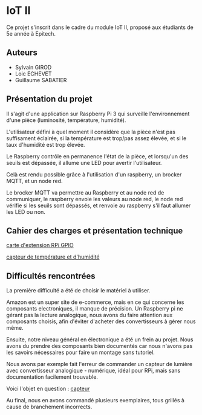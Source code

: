 # IoT II

Ce projet s'inscrit dans le cadre du module IoT II, proposé aux étudiants de 5e année à Epitech.

## Auteurs

* Sylvain GIROD
* Loic ECHEVET
* Guillaume SABATIER

## Présentation du projet

Il s'agit d'une application sur Raspberry Pi 3 qui surveille l'environnement d'une pièce (luminosité, température, humidité).

L'utilisateur défini à quel moment il considère que la pièce n'est pas suffisament éclairée, si la température est trop/pas assez élevée, et si le taux d'humidité est trop élevée.

Le Raspberry contrôle en permanence l'état de la pièce, et lorsqu'un des seuils est dépassée, il allume une LED pour avertir l'utilisateur.

Celà est rendu possible grâce à l'utilisation d'un raspberry, un brocker MQTT, et un node red.

Le brocker MQTT va permettre au Raspberry et au node red de communiquer, le raspberry envoie les valeurs au node red, le node red vérifie si les seuils sont dépassés, et renvoie au raspberry s'il faut allumer les LED ou non.

## Cahier des charges et présentation technique

[carte d'extension RPi GPIO](https://www.amazon.fr/gp/product/B01N562X2P/ref=oh_aui_detailpage_o01_s00?ie=UTF8&psc=1)

[capteur de température et d'humidité](https://www.amazon.fr/gp/product/B06XF4TNT9/ref=oh_aui_detailpage_o03_s00?ie=UTF8&psc=1)

## Difficultés rencontrées

La première difficulté a été de choisir le matériel à utiliser.

Amazon est un super site de e-commerce, mais en ce qui concerne les composants electroniques, il manque de précision. Un Raspberry pi ne gérant pas la lecture analogique, nous avons du faire attention aux composants choisis, afin d'éviter d'acheter des convertisseurs à gérer nous même.


Ensuite, notre niveau général en électronique a été un frein au projet. Nous avons du prendre des composants bien documentés car nous n'avons pas les savoirs nécessaires pour faire un montage sans tutoriel.

Nous avons par exemple fait l'erreur de commander un capteur de lumière avec convertisseur analogique - numérique, idéal pour RPi, mais sans documentation facilement trouvable.

Voici l'objet en question : [capteur](https://www.amazon.fr/gp/product/B01LX0K01H/ref=oh_aui_detailpage_o04_s00?ie=UTF8&psc=1)

Au final, nous en avons commandé plusieurs exemplaires, tous grillés à cause de branchement incorrects.